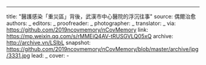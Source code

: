 -------------
title: "醫護感染「重災區」背後，武漢市中心醫院的浮沉往事"
source: 偶爾治愈
authors: _
editors: _
proofreader: _
photographer: _
translator: _
via: https://github.com/2019ncovmemory/nCovMemory
link: https://mp.weixin.qq.com/s/rMMEiQ4AV-tRUSGVLQ05xQ
archive: http://archive.vn/LSIbL
snapshot: https://github.com/2019ncovmemory/nCovMemory/blob/master/archive/jpg/3331.jpg
lead: _
cover: -
